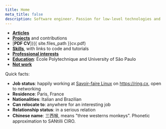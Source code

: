 ```yaml
---
title: Home
meta_title: false
description: Software engineer. Passion for low-level technologies and educational applications.
---
```


- [**Articles**](articles)
- [**Projects**](projects) and contributions
- [**PDF CV**]({{ site.files_path }}cv.pdf)
- [**Skills**](skills), with links to code and tutorials
- [**Professional interests**](interests)
- [**Education**](education): École Polytechnique and University of São Paulo
- [**Not work**](not-work/)

Quick facts:

- **Job status**: happily working at [Savoir-faire Linux](https://www.savoirfairelinux.com/) on <https://ring.cx>, open to networking
- **Residence**: Paris, France
- **Nationalities**: Italian and Brazilian
- **Can relocate to**: anywhere for an interesting job
- **Relationship status**: in a serious relation
- **Chinese name**: 三西猴, means "three westerns monkeys". Phonetic approximation to SANtilli CIRO.
